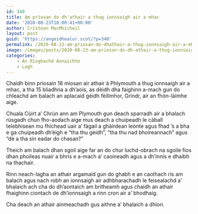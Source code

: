 ```yaml
---
id: 340
title: Am prìosan do dh'athair a thug ionnsaigh air a mhac
date: '2020-08-23T18:00:41+00:00'
author: Crìstean MacMhìcheil
layout: post
guid: 'https://angeidhealur.scot/?p=340'
permalink: /2020-08-23-am-priosan-do-dhathair-a-thug-ionnsaigh-air-a-mhac/
image: /images/posts/2020-08-23-am-priosan-do-dh-athair-a-thug-ionnsaigh-air-a-mhac-scaled.webp
categories:
    - An Rìoghachd Aonaichte
    - Lagh
---
```


Chaidh binn prìosain 18 mìosan air athair à Phlymouth a thug ionnsaigh air a mhac, a tha 15 bliadhna a dh’aois, as dèidh dha faighinn a-mach gun do chleachd am balach an aplacaid gèidh fèillmhor, Grindr, air an fhòn-làimhe aige.

Chuala Cùirt a’ Chrùn ann am Plymouth gun deach sparradh air a bhalach rùsgadh chun fho-aodach aige mus deach a chuipeadh le càball telebhisean mu fhichead uair a’ fàgail a ghàirdean leònte agus fhad ’s a bha e ga chuipeadh dh’èigh e “tha thu gèidh”, “tha thu nad bhoireannach” agus “dè a tha sin eadar do chasan?”

Theich am balach dhan sgoil aige far an do chur luchd-obrach na sgoile fios dhan phoileas nuair a bhris e a-mach a’ caoineadh agus a dh’innis e dhaibh na thachair.

Rinn neach-lagha an athair argamaid gun do ghabh e an caothach ris am balach agus nach robh an ionnsaigh air adhbharachadh le feisealachd a’ bhalaich ach cha do dh’aontaich am britheamh agus chaidh an athair fhaighinn ciontach de dh’ionnsaigh a rinn cron air a’ bhodhaig.

Cha deach an athair ainmeachadh gus aithne a’ bhalaich a dhìon.
